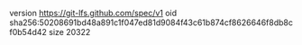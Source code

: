 version https://git-lfs.github.com/spec/v1
oid sha256:50208691bd48a891c1f047ed81d9084f43c61b874cf8626646f8db8cf0b54d42
size 20322
